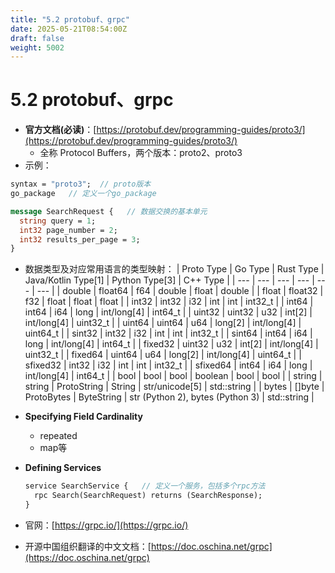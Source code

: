 ```yaml
---
title: "5.2 protobuf、grpc"
date: 2025-05-21T08:54:00Z
draft: false
weight: 5002
---
```


# 5.2 protobuf、grpc

- **官方文档(必读)**：[https://protobuf.dev/programming-guides/proto3/](https://protobuf.dev/programming-guides/proto3/)
    - 全称 Protocol Buffers，两个版本：proto2、proto3
- 示例：
```protobuf
syntax = "proto3";  // proto版本
go_package   // 定义一个go_package

message SearchRequest {   // 数据交换的基本单元 
  string query = 1;
  int32 page_number = 2;
  int32 results_per_page = 3;
}
```

- 数据类型及对应常用语言的类型映射：
| Proto Type | Go Type | Rust Type | Java/Kotlin Type[1] | Python Type[3] | C++ Type | 
| --- | --- | --- | --- | --- | --- | 
| double | float64 | f64 | double | float | double | 
| float | float32 | f32 | float | float | float | 
| int32 | int32 | i32 | int | int | int32_t | 
| int64 | int64 | i64 | long | int/long[4] | int64_t | 
| uint32 | uint32 | u32 | int[2] | int/long[4] | uint32_t | 
| uint64 | uint64 | u64 | long[2] | int/long[4] | uint64_t | 
| sint32 | int32 | i32 | int | int | int32_t | 
| sint64 | int64 | i64 | long | int/long[4] | int64_t | 
| fixed32 | uint32 | u32 | int[2] | int/long[4] | uint32_t | 
| fixed64 | uint64 | u64 | long[2] | int/long[4] | uint64_t | 
| sfixed32 | int32 | i32 | int | int | int32_t | 
| sfixed64 | int64 | i64 | long | int/long[4] | int64_t | 
| bool | bool | bool | boolean | bool | bool | 
| string | string | ProtoString | String | str/unicode[5] | std::string | 
| bytes | []byte | ProtoBytes | ByteString | str (Python 2), bytes (Python 3) | std::string | 

- **Specifying Field Cardinality**
    - repeated
    - map等
- **Defining Services**
    ```protobuf
    service SearchService {   // 定义一个服务，包括多个rpc方法
      rpc Search(SearchRequest) returns (SearchResponse);
    }
    ```






- 官网：[https://grpc.io/](https://grpc.io/)
- 开源中国组织翻译的中文文档：[https://doc.oschina.net/grpc](https://doc.oschina.net/grpc)
